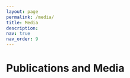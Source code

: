 ```yaml
---
layout: page
permalink: /media/
title: Media
description:
nav: true
nav_order: 9
---
```


# Publications and Media
